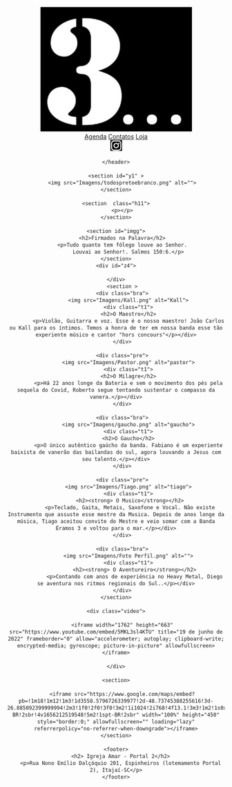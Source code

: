 <!DOCTYPE html>
<html lang="pt-br">
<head>
    <meta charset="UTF-8">
    <meta http-equiv="X-UA-Compatible" content="IE=edge">
    <meta name="viewport" content="width=device-width, initial-scale=1.0">
    <title>Banda Eramos 3</title>
    <link rel="stylesheet" href="style.css">
    <link rel="shortcut icon" href="Imagens/Flat-Icons.com-Flat-Guitar.ico" type="image/x-icon">

</head>
<body>
    <header>
        <img id="i1" src="Imagens/logo2.png" alt="logo">
        <nav>
            <a href="#">Agenda</a>
            <a href="#">Contatos</a>
            <a href="#">Loja</a>     
        </nav>
        <a href="https://www.instagram.com/banda_eramos3/?hl=pt" target="_blank"> <img src="Imagens/Instagram 2.png" alt=></a>
        
    </header>

    <section id="y1" >
        <img src="Imagens/todospretoebranco.png" alt="">
    </section>

    <section  class="h11">
        <p></p>
    </section>

    <section id="imgg">
        <h2>Firmados na Palavra</h2>
        <p>Tudo quanto tem fôlego louve ao Senhor.
            Louvai ao Senhor!. Salmos 150:6.</p>
    </section>
    <div id="z4">
        
    </div>
        <section >
        <div class="bra">
            <img src="Imagens/Kall.png" alt="Kall">
            <div class="t1">
            <h2>O Maestro</h2>
            <p>Violão, Guitarra e voz. Esse é o nosso maestro! João Carlos ou Kall para os íntimos. Temos a honra de ter em nossa banda esse tão experiente músico e cantor "hors concours"</p></div>
        </div>

        <div class="pre">
            <img src="Imagens/Pastor.png" alt="pastor">
            <div class="t1">
            <h2>O Milagre</h2>
            <p>Há 22 anos longe da Bateria e sem o movimento dos pés pela sequela do Covid, Roberto segue tentando sustentar o compasso da vanera.</p></div>
        </div>

        <div class="bra">
            <img src="Imagens/gaucho.png" alt="gaucho">
            <div class="t1">
            <h2>O Gaucho</h2>
            <p>O único autêntico gaúcho da banda. Fabiano é um experiente baixista de vanerão das bailandas do sul, agora louvando a Jesus com seu talento.</p></div>
        </div>

        <div class="pre">
            <img src="Imagens/Tiago.png" alt="tiago">
            <div class="t1">
             <h2><strong> O Musico</strong></h2>
             <p>Teclado, Gaita, Metais, Saxofone e Vocal. Não existe Instrumento que assuste esse mestre da Musica. Depois de anos longe da música, Tiago aceitou convite do Mestre e veio somar com a Banda Éramos 3 e voltou para o mar.</p></div>
        </div>

        <div class="bra">
            <img src="Imagens/Foto Perfil.png" alt="">
            <div class="t1">
                <h2><strong> O Aventureiro</strong></h2>
                <p>Contando com anos de experiência no Heavy Metal, Diego se aventura nos ritmos regionais do Sul..</p></div>
        </div>
    </section>

    <div class="video">

        <iframe width="1762" height="663" src="https://www.youtube.com/embed/5MKL3sl4KTU" title="19 de junho de 2022" frameborder="0" allow="accelerometer; autoplay; clipboard-write; encrypted-media; gyroscope; picture-in-picture" allowfullscreen></iframe>

    </div>

    <section>

        <iframe src="https://www.google.com/maps/embed?pb=!1m18!1m12!1m3!1d3558.5796726339977!2d-48.73745388255616!3d-26.885092399999994!2m3!1f0!2f0!3f0!3m2!1i1024!2i768!4f13.1!3m3!1m2!1s0x94df32c0df666329%3A0xd04cfecbba1b3fd6!2sComunidade%20Amar%20do%20Portal%202!5e0!3m2!1spt-BR!2sbr!4v1656212519548!5m2!1spt-BR!2sbr" width="100%" height="450" style="border:0;" allowfullscreen="" loading="lazy" referrerpolicy="no-referrer-when-downgrade"></iframe>
    </section>

    <footer>
       <h2> Igreja Amar - Portal 2</h2>
       <p>Rua Nono Emílio Dalçóquio 201, Espinheiros (lotemamento Portal 2), Itajaí-SC</p>
    </footer>
    
</body>
</html>
